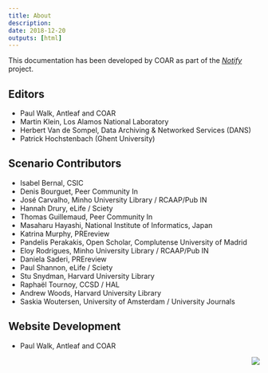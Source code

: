 ```yaml
---
title: About
description:
date: 2018-12-20
outputs: [html]
---
```


This documentation has been developed by COAR as part of the [*Notify*](https://www.coar-repositories.org/notify/) project.

## Editors
* Paul Walk, Antleaf and COAR
* Martin Klein, Los Alamos National Laboratory
* Herbert Van de Sompel, Data Archiving &amp; Networked Services (DANS)
* Patrick Hochstenbach (Ghent University)

## Scenario Contributors
- Isabel Bernal, CSIC
- Denis Bourguet, Peer Community In
- José Carvalho, Minho University Library / RCAAP/Pub IN
- Hannah Drury, eLife / Sciety
- Thomas Guillemaud, Peer Community In
- Masaharu Hayashi, National Institute of Informatics, Japan
- Katrina Murphy, PREreview
- Pandelis Perakakis, Open Scholar, Complutense University of Madrid
- Eloy Rodrigues, Minho University Library / RCAAP/Pub IN
- Daniela Saderi, PREreview
- Paul Shannon, eLife / Sciety
- Stu Snydman, Harvard University Library
- Raphaël Tournoy, CCSD / HAL
- Andrew Woods, Harvard University Library
- Saskia Woutersen, University of Amsterdam / University Journals

## Website Development
* Paul Walk, Antleaf and COAR

<div style="text-align: right;">
<a href="https://www.antleaf.com"><img style="max-width: 100px;" src="/images/antleaf_logo.png"/></a>
</div>
